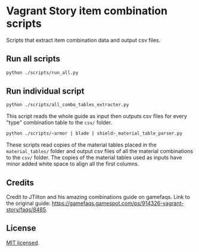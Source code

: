 # Vagrant Story item combination scripts

Scripts that extract item combination data and output csv files.

## Run all scripts

```bash
python ./scripts/run_all.py
```

## Run individual script

```bash
python ./scripts/all_combo_tables_extracter.py
```

This script reads the whole guide as input then outputs csv files for every "type" combination table to the `csv/` folder.

```bash
python ./scripts/<armor | blade | shield>_material_table_parser.py
```

These scripts read copies of the material tables placed in the `material_tables/` folder and output csv files of all the material combinations to the `csv/` folder. The copies of the material tables used as inputs have minor added white space to align all the first columns.

## Credits

Credit to JTilton and his amazing combinations guide on gamefaqs. Link to the original guide: https://gamefaqs.gamespot.com/ps/914326-vagrant-story/faqs/8485.

## License

[MIT licensed](LICENSE).
